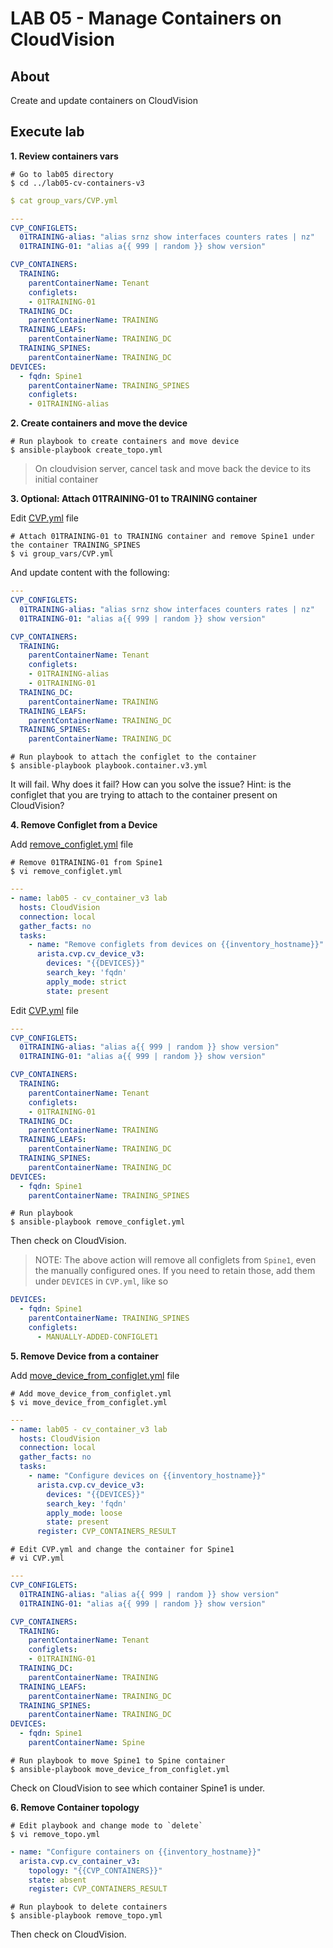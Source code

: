 # LAB 05 - Manage Containers on CloudVision

## About

Create and update containers on CloudVision

## Execute lab

__1. Review containers vars__

```shell
# Go to lab05 directory
$ cd ../lab05-cv-containers-v3
```

```yaml
$ cat group_vars/CVP.yml

---
CVP_CONFIGLETS:
  01TRAINING-alias: "alias srnz show interfaces counters rates | nz"
  01TRAINING-01: "alias a{{ 999 | random }} show version"

CVP_CONTAINERS:
  TRAINING:
    parentContainerName: Tenant
    configlets:
    - 01TRAINING-01
  TRAINING_DC:
    parentContainerName: TRAINING
  TRAINING_LEAFS:
    parentContainerName: TRAINING_DC
  TRAINING_SPINES:
    parentContainerName: TRAINING_DC
DEVICES:
  - fqdn: Spine1
    parentContainerName: TRAINING_SPINES
    configlets:
    - 01TRAINING-alias
```

__2. Create containers and move the device__

```shell
# Run playbook to create containers and move device
$ ansible-playbook create_topo.yml
```

> On cloudvision server, cancel task and move back the device to its initial container

__3. Optional: Attach 01TRAINING-01 to TRAINING container__

Edit [CVP.yml](group_vars/CVP.yml) file

```shell
# Attach 01TRAINING-01 to TRAINING container and remove Spine1 under the container TRAINING_SPINES
$ vi group_vars/CVP.yml
```

And update content with the following:

```yaml
---
CVP_CONFIGLETS:
  01TRAINING-alias: "alias srnz show interfaces counters rates | nz"
  01TRAINING-01: "alias a{{ 999 | random }} show version"

CVP_CONTAINERS:
  TRAINING:
    parentContainerName: Tenant
    configlets:
    - 01TRAINING-alias
    - 01TRAINING-01
  TRAINING_DC:
    parentContainerName: TRAINING
  TRAINING_LEAFS:
    parentContainerName: TRAINING_DC
  TRAINING_SPINES:
    parentContainerName: TRAINING_DC
```

```shell
# Run playbook to attach the configlet to the container
$ ansible-playbook playbook.container.v3.yml
```

It will fail. Why does it fail? How can you solve the issue?
Hint: is the configlet that you are trying to attach to the container present on CloudVision?

__4. Remove Configlet from a Device__

Add [remove_configlet.yml](remove_configlet.yml) file
```shell
# Remove 01TRAINING-01 from Spine1
$ vi remove_configlet.yml
```

```yaml
---
- name: lab05 - cv_container_v3 lab
  hosts: CloudVision
  connection: local
  gather_facts: no
  tasks:
    - name: "Remove configlets from devices on {{inventory_hostname}}"
      arista.cvp.cv_device_v3:
        devices: "{{DEVICES}}"
        search_key: 'fqdn'
        apply_mode: strict
        state: present
```

Edit [CVP.yml](group_vars/CVP.yml) file

```yaml
---
CVP_CONFIGLETS:
  01TRAINING-alias: "alias a{{ 999 | random }} show version"
  01TRAINING-01: "alias a{{ 999 | random }} show version"

CVP_CONTAINERS:
  TRAINING:
    parentContainerName: Tenant
    configlets:
    - 01TRAINING-01
  TRAINING_DC:
    parentContainerName: TRAINING
  TRAINING_LEAFS:
    parentContainerName: TRAINING_DC
  TRAINING_SPINES:
    parentContainerName: TRAINING_DC
DEVICES:
  - fqdn: Spine1
    parentContainerName: TRAINING_SPINES
```

```shell
# Run playbook
$ ansible-playbook remove_configlet.yml
```
Then check on CloudVision.

> NOTE: The above action will remove all configlets from `Spine1`, even the manually configured ones. If you need to retain those, add them under `DEVICES` in `CVP.yml`, like so

```yaml
DEVICES:
  - fqdn: Spine1
    parentContainerName: TRAINING_SPINES
    configlets:
      - MANUALLY-ADDED-CONFIGLET1
```

__5. Remove Device from a container__

Add [move_device_from_configlet.yml](move_device_from_configlet.yml) file

```shell
# Add move_device_from_configlet.yml
$ vi move_device_from_configlet.yml
```
```yaml
---
- name: lab05 - cv_container_v3 lab
  hosts: CloudVision
  connection: local
  gather_facts: no
  tasks:
    - name: "Configure devices on {{inventory_hostname}}"
      arista.cvp.cv_device_v3:
        devices: "{{DEVICES}}"
        search_key: 'fqdn'
        apply_mode: loose
        state: present
      register: CVP_CONTAINERS_RESULT
```

```shell
# Edit CVP.yml and change the container for Spine1
# vi CVP.yml
```

```yaml
---
CVP_CONFIGLETS:
  01TRAINING-alias: "alias a{{ 999 | random }} show version"
  01TRAINING-01: "alias a{{ 999 | random }} show version"

CVP_CONTAINERS:
  TRAINING:
    parentContainerName: Tenant
    configlets:
    - 01TRAINING-01
  TRAINING_DC:
    parentContainerName: TRAINING
  TRAINING_LEAFS:
    parentContainerName: TRAINING_DC
  TRAINING_SPINES:
    parentContainerName: TRAINING_DC
DEVICES:
  - fqdn: Spine1
    parentContainerName: Spine
```

```shell
# Run playbook to move Spine1 to Spine container
$ ansible-playbook move_device_from_configlet.yml
```

Check on CloudVision to see which container Spine1 is under.

__6. Remove Container topology__

```shell
# Edit playbook and change mode to `delete`
$ vi remove_topo.yml
```

```yaml
- name: "Configure containers on {{inventory_hostname}}"
  arista.cvp.cv_container_v3:
    topology: "{{CVP_CONTAINERS}}"
    state: absent
    register: CVP_CONTAINERS_RESULT
```

```shell
# Run playbook to delete containers
$ ansible-playbook remove_topo.yml
```

Then check on CloudVision.
